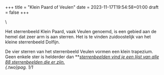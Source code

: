 +++
title = "Klein Paard of Veulen"
date = 2023-11-17T19:54:58+01:00
draft = false
+++

\

Het sterrenbeeld Klein Paard, vaak Veulen genoemd, is een gebied aan de
hemel dat zeer arm is aan sterren. Het is te vinden zuidoostelijk van
het kleine sterrenbeeld Dolfijn.

De vier sterren van het sterrenbeeld Veulen vormen een klein trapezium.
Geen enkele ster is helderder dan ***[sterrenbeelden vind je een lijst
van alle\
88 sterrenbeelden die er zijn.\
](magnitud.html){.two}*pag. 1/1**
